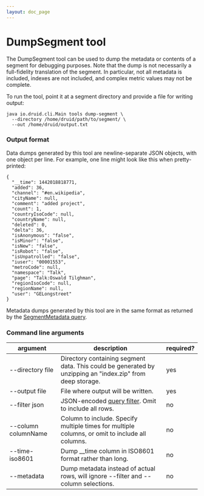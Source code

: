 ```yaml
---
layout: doc_page
---
```

# DumpSegment tool

The DumpSegment tool can be used to dump the metadata or contents of a segment for debugging purposes. Note that the
dump is not necessarily a full-fidelity translation of the segment. In particular, not all metadata is included, indexes
are not included, and complex metric values may not be complete.

To run the tool, point it at a segment directory and provide a file for writing output:

```
java io.druid.cli.Main tools dump-segment \
  --directory /home/druid/path/to/segment/ \
  --out /home/druid/output.txt
```

### Output format

Data dumps generated by this tool are newline-separate JSON objects, with one object per line. For example, one line
might look like this when pretty-printed:

```
{
  "__time": 1442018818771,
  "added": 36,
  "channel": "#en.wikipedia",
  "cityName": null,
  "comment": "added project",
  "count": 1,
  "countryIsoCode": null,
  "countryName": null,
  "deleted": 0,
  "delta": 36,
  "isAnonymous": "false",
  "isMinor": "false",
  "isNew": "false",
  "isRobot": "false",
  "isUnpatrolled": "false",
  "iuser": "00001553",
  "metroCode": null,
  "namespace": "Talk",
  "page": "Talk:Oswald Tilghman",
  "regionIsoCode": null,
  "regionName": null,
  "user": "GELongstreet"
}
```

Metadata dumps generated by this tool are in the same format as returned by the
[SegmentMetadata query](../querying/segmentmetadataquery.html).

### Command line arguments

|argument|description|required?|
|--------|-----------|---------|
|--directory file|Directory containing segment data. This could be generated by unzipping an "index.zip" from deep storage.|yes|
|--output file|File where output will be written.|yes|
|--filter json|JSON-encoded [query filter](../querying/filters.html). Omit to include all rows.|no|
|--column columnName|Column to include. Specify multiple times for multiple columns, or omit to include all columns.|no|
|--time-iso8601|Dump __time column in ISO8601 format rather than long.|no|
|--metadata|Dump metadata instead of actual rows, will ignore --filter and --column selections.|no|
